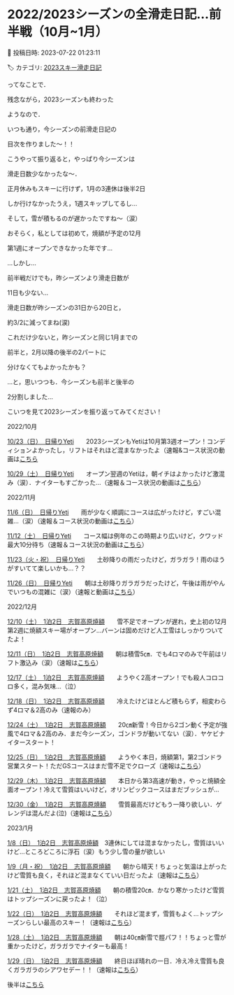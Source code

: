 # 2022/2023シーズンの全滑走日記…前半戦（10月~1月）

📅 投稿日時: 2023-07-22 01:23:11

🏷️ カテゴリ: [2023スキー滑走日記](cd943df30cfcc3d0896469e2ff98720cd.md)

ってなことで．


残念ながら，2023シーズンも終わった


ようなので．





いつも通り，今シーズンの前滑走日記の


目次を作りました～！！





こうやって振り返ると，やっぱり今シーズンは


滑走日数少なかったな～．


正月休みもスキーに行けず，1月の3連休は後半2日


しか行けなかったうえ，1週スキップしてるし…





そして，雪が積もるのが遅かったですね～（涙）


おそらく，私としては初めて，焼額が予定の12月


第1週にオープンできなかった年です…





…しかし…


前半戦だけでも，昨シーズンより滑走日数が


11日も少ない…


滑走日数が昨シーズンの31日から20日と，


約3/2に減ってまね(涙)





これだけ少ないと，昨シーズンと同じ1月までの


前半と，2月以降の後半の2パートに


分けなくてもよかったかも？


…と，思いつつも．今シーズンも前半と後半の


2分割しました…





こいつを見て2023シーズンを振り返ってみてください！





2022/10月





[10/23（日）　日帰りYeti](efe6dd0368a38d63b40038309aef8450b.md)　　2023シーズンもYetiは10月第3週オープン！コンディションよかったし，リフトはそれほど混まなかったよ（速報&コース状況の動画は[こちら](eb66cb1b8bb505ffa0276ff1aba43cca6.md)





[10/29（土）　日帰りYeti](ecf5ca5a597ae1bed31308ed2150dcfdd.md)　　オープン翌週のYetiは，朝イチはよかったけど激混み（涙）．ナイターもすごかった…（速報＆コース状況の動画は[こちら](ee06248de57f94e585505d7f932a35b6d.md)）





2022/11月





[11/6（日）　日帰りYeti](e56fca41166eae1755cac2143c1188710.md)　　雨が少なく順調にコースは広がったけど，すごい混雑…（涙）（速報＆コース状況の動画は[こちら](ef0f0944e95f80769add089692f829c9f.md)）





[11/12（土）　日帰りYeti](ed301cb6f338876ba4c813cc0612695ea.md)　　コース幅は例年のこの時期より広いけど，クワッド最大10分待ち（速報＆コース状況の動画は[こちら](ee14ed3a89efa18eea06267e3ec1b6cfb.md)）





[11/23（火・祝）　日帰りYeti](ed9420f6ffc71caa2d3e43e2d8c310a37.md)　　土砂降りの雨だったけど，ガラガラ！雨のほうがすいてて楽しいかも…？？





[11/26（日）　日帰りYeti](ed210f35cc623b2867d745e566e615c34.md)　　朝は土砂降りガラガラだったけど，午後は雨がやんでいつもの混雑に（涙）（速報と動画は[こちら](e51a8165898145aa0220c823dc3ea8f2a.md)）





2022/12月





[12/10（土）　1泊2日　志賀高原焼額](e3c0d251af6231af3cb5f8e8d0552642d.md)　　雪不足でオープンが遅れ，史上初の12月第2週に焼額スキー場がオープン…バーンは固めだけど人工雪はしっかりついてたよ！


[12/11（日）　1泊2日　志賀高原焼額](ed61dc852aa5e8807a830a27f55815807.md)　　朝は積雪5㎝．でも4ロマのみで午前はリフト激込み（涙）（速報は[こちら](e5b566c2d8e2e3defc50e0cfdb8377d3a.md)）





[12/17（土）　1泊2日　志賀高原焼額](e9b904d8a0a7319f5ba1b4a279e417216.md)　　ようやく2高オープン！でも殺人コロコロ多く，混み気味…（泣）


[12/18（日）　1泊2日　志賀高原焼額](eb379ee73675f28d5ee91a6fb8e99b58a.md)　　冷えたけどほとんど積もらず，相変わらず4ロマ＆2高のみ（速報のみ）





[12/24（土）　1泊2日　志賀高原焼額](ea1db97b6e2d52b76bc0a232011b35a17.md)　　20㎝新雪！今日から2ゴン動く予定が強風で4ロマ＆2高のみ．まだ今シーズン，ゴンドラが動いてない（涙）．ヤケビナイタースタート！


[12/25（日）　1泊2日　志賀高原焼額](ea83209eacc36bbbaef78815fc1413a2c.md)　　ようやく本日，焼額第1，第2ゴンドラ営業スタート！ただGSコースはまだ雪不足でクローズ（速報は[こちら](e695f2803868aca1fd76978147ea6a1c6.md)）





[12/29（木）　1泊2日　志賀高原焼額](e8d87fe863ab769a66693fd4152035279.md)　　本日から第3高速が動き，やっと焼額全面オープン！冷えて雪質はいいけど，オリンピックコースはまだブッシュが…


[12/30（金）　1泊2日　志賀高原焼額](e7d2ca30fa9abcc7da4c4f73ee2c8765a.md)　　雪質最高だけどもう一降り欲しい．ゲレンデは混んだよ(泣)（速報は[こちら](e4f58e3f1a99be90e18234a8bef74ab3c.md)）





2023/1月





[1/8（日）　1泊2日　志賀高原焼額](e9f1b9c43b8b789d288a44e75a1e67e45.md)　3連休にしては混まなかったし，雪質はいいけど…ところどころに浮石（涙）もう少し雪の量が欲しい


[1/9（月・祝）　1泊2日　志賀高原焼額](e67f62e25adb99e0cc8091a58c75ca84c.md)　　朝から晴天！ちょっと気温は上がったけど雪質も良く，それほど混まなくていい日だったよ（速報は[こちら](e527f15cf1552ee90d4abf8bdf5dbd594.md)）





[1/21（土）　1泊2日　志賀高原焼額](e962b882e29376d4e2924c60abbb15e49.md)　　朝の積雪20㎝．かなり寒かったけど雪質はトップシーズンに戻ったよ！（泣）


[1/22（日）　1泊2日　志賀高原焼額](e631582cc53c7c077445311df4053b821.md)　　それほど混まず，雪質もよく…トップシーズンらしい最高のスキー！（速報は[こちら](e12ffa5540037d1069501e992528cba16.md)）





[1/28（土）　1泊2日　志賀高原焼額](e2a768777fd4013acd2c624da32ab62cf.md)　　朝は40㎝新雪で脛パフ！！ちょっと雪が重かったけど，ガラガラでナイターも最高！


[1/29（日）　1泊2日　志賀高原焼額](e399a730037ca671bbfbca32d4f46f71d.md)　　終日ほぼ晴れの一日．冷え冷え雪質も良くガラガラのシアワセデー！！（速報は[こちら](e54b81e0249c16e5d0e3c3826e6a5915d.md)）








後半は[こちら](e6a755a6aa367ecb73a2062f8dd387cdb.md)

